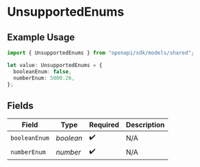 # UnsupportedEnums

## Example Usage

```typescript
import { UnsupportedEnums } from "openapi/sdk/models/shared";

let value: UnsupportedEnums = {
  booleanEnum: false,
  numberEnum: 5000.26,
};
```

## Fields

| Field              | Type               | Required           | Description        |
| ------------------ | ------------------ | ------------------ | ------------------ |
| `booleanEnum`      | *boolean*          | :heavy_check_mark: | N/A                |
| `numberEnum`       | *number*           | :heavy_check_mark: | N/A                |
